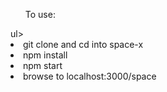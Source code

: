 <ul>To use:</ul>ul>
<li>git clone and cd into space-x</li>
<li>npm install</li>
<li>npm start</li>
<li>browse to localhost:3000/space</li>